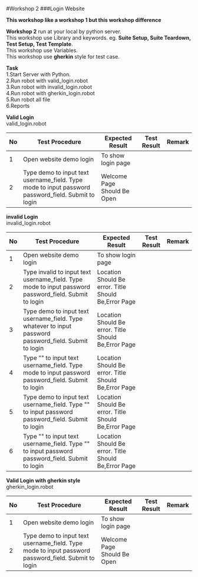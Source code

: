 #Workshop 2
###Login Website

**This workshop like a workshop 1 but this workshop difference**<br />

**Workshop 2** run at your local by python server.<br />
This workshop use Library and keywords. eg. **Suite Setup, Suite Teardown, Test Setup, Test Template**.<br />
This workshop use Variables.<br />
This workshop use **gherkin** style for test case.<br />

**Task**<br />
1.Start Server with Python.<br />
2.Run robot with valid_login.robot<br />
3.Run robot with invalid_login.robot<br />
4.Run robot with gherkin_login.robot<br />
5.Run robot all file<br />
6.Reports<br />

**Valid Login**<br />
valid_login.robot<br />

| No | Test Procedure                                                                                        | Expected Result             | Test Result | Remark |
|----|-------------------------------------------------------------------------------------------------------|-----------------------------|-------------|--------|
| 1  | Open website demo login                                                                               | To show login page          |             |        |
| 2  | Type demo to input text username_field.  Type mode to input password password_field.  Submit to login | Welcome Page Should Be Open |             |        |


**invalid Login**<br />
invalid_login.robot<br />

| No | Test Procedure                                                                                          | Expected Result                                      | Test Result | Remark |
|----|---------------------------------------------------------------------------------------------------------|------------------------------------------------------|-------------|--------|
| 1  | Open website demo login                                                                                 | To show login page                                   |             |        |
| 2  | Type invalid to input text username_field. Type mode to input password password_field. Submit to login  | Location Should Be error. Title Should Be,Error Page |             |        |
| 3  | Type demo to input text username_field. Type whatever to input password password_field. Submit to login | Location Should Be error. Title Should Be,Error Page |             |        |
| 4  | Type "" to input text username_field. Type mode to input password password_field. Submit to login       | Location Should Be error. Title Should Be,Error Page |             |        |
| 5  | Type demo to input text username_field. Type "" to input password password_field. Submit to login       | Location Should Be error. Title Should Be,Error Page |             |        |
| 6  | Type "" to input text username_field. Type "" to input password password_field. Submit to login         | Location Should Be error. Title Should Be,Error Page |             |        |

**Valid Login with gherkin style**<br />
gherkin_login.robot<br />

| No | Test Procedure                                                                                        | Expected Result             | Test Result | Remark |
|----|-------------------------------------------------------------------------------------------------------|-----------------------------|-------------|--------|
| 1  | Open website demo login                                                                               | To show login page          |             |        |
| 2  | Type demo to input text username_field.  Type mode to input password password_field.  Submit to login | Welcome Page Should Be Open |             |        |
